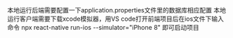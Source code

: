 本地运行后端需要配置一下application.properties文件里的数据库相应配置
本地运行客户端需要下载xcode模拟器，用VS code打开前端项目后在ios文件下输入命令 npx react-native run-ios --simulator="iPhone 8" 即可启动项目
